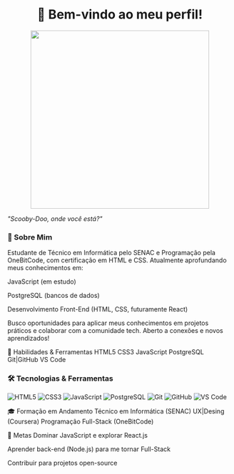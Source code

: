 <div align="center">
  <h1>👋 Bem-vindo ao meu perfil!</h1>
</div> 

<div align="center">
  <img src="https://media1.tenor.com/m/DvfAaX1ygGcAAAAd/how-do-i-use-computer-don%27t-understand-computer.gif" width="400" />
</div>

*"Scooby-Doo, onde você está?"*  

### 🚀 Sobre Mim
Estudante de Técnico em Informática pelo SENAC e Programação pela OneBitCode, com certificação em HTML e CSS. Atualmente aprofundando meus conhecimentos em:

JavaScript (em estudo)

PostgreSQL (bancos de dados)

Desenvolvimento Front-End (HTML, CSS, futuramente React)

Busco oportunidades para aplicar meus conhecimentos em projetos práticos e colaborar com a comunidade tech. Aberto a conexões e novos aprendizados!

📌 Habilidades & Ferramentas
HTML5 CSS3 JavaScript PostgreSQL Git|GitHub VS Code
### **🛠️ Tecnologias & Ferramentas**  

![HTML5](https://img.shields.io/badge/HTML5-E34F26?style=for-the-badge&logo=html5&logoColor=white)
![CSS3](https://img.shields.io/badge/CSS3-1572B6?style=for-the-badge&logo=css3&logoColor=white)
![JavaScript](https://img.shields.io/badge/JavaScript-F7DF1E?style=for-the-badge&logo=javascript&logoColor=black)
![PostgreSQL](https://img.shields.io/badge/PostgreSQL-316192?style=for-the-badge&logo=postgresql&logoColor=white)
![Git](https://img.shields.io/badge/Git-E34F26?style=for-the-badge&logo=git&logoColor=white)
![GitHub](https://img.shields.io/badge/GitHub-100000?style=for-the-badge&logo=github&logoColor=white)
![VS Code](https://img.shields.io/badge/VS_Code-007ACC?style=for-the-badge&logo=visual-studio-code&logoColor=white)

🎓 Formação em Andamento
Técnico em Informática (SENAC)
UX|Desing (Coursera) 
Programação Full-Stack (OneBitCode)

🌱 Metas
Dominar JavaScript e explorar React.js

Aprender back-end (Node.js) para me tornar Full-Stack

Contribuir para projetos open-source
